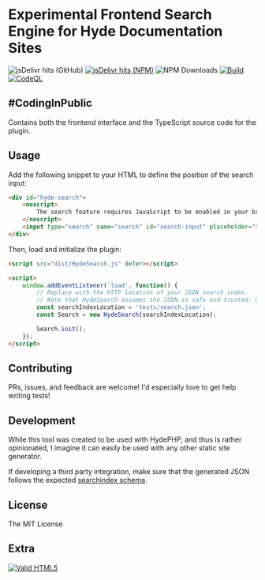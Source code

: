 # Experimental Frontend Search Engine for Hyde Documentation Sites

![jsDelivr hits (GitHub)](https://img.shields.io/jsdelivr/gh/hm/hydephp/hydesearch)
[![jsDelivr hits (NPM)](https://data.jsdelivr.com/v1/package/npm/hydesearch/badge?style=rounded)](https://www.jsdelivr.com/package/npm/hydesearch)
![NPM Downloads](https://img.shields.io/npm/dm/hydesearch)
[![Build](https://github.com/hydephp/hydesearch/actions/workflows/build.yml/badge.svg)](https://github.com/hydephp/hydesearch/actions/workflows/build.yml)
[![CodeQL](https://github.com/hydephp/hydesearch/actions/workflows/codeql.yml/badge.svg)](https://github.com/hydephp/hydesearch/actions/workflows/codeql.yml)

## #CodingInPublic

Contains both the frontend interface and the TypeScript source code for the plugin.

## Usage

Add the following snippet to your HTML to define the position of the search input:

```html
<div id="hyde-search">
    <noscript>
        The search feature requires JavaScript to be enabled in your browser.
    </noscript>
    <input type="search" name="search" id="search-input" placeholder="Search..." autocomplete="off">
</div>
```

Then, load and initialize the plugin:

```html
<script src="dist/HydeSearch.js" defer></script>

<script>
    window.addEventListener('load', function() {
        // Replace with the HTTP location of your JSON search index.
        // Note that HydeSearch assumes the JSON is safe and trusted. Use strict CORS policies.
        const searchIndexLocation = 'tests/search.json';
        const Search = new HydeSearch(searchIndexLocation);

        Search.init();
    });
</script>
```

## Contributing

PRs, issues, and feedback are welcome! I'd especially love to get help writing tests!

## Development

While this tool was created to be used with HydePHP, and thus is rather opinionated,
I imagine it can easily be used with any other static site generator. 

If developing a third party integration, make sure that the generated JSON follows the expected
[searchindex schema](https://cdn.desilva.se/storage/permanent/2022/schemas/hydesearch/schema-draft.json).

## License

The MIT License

## Extra

<a href="https://validator.w3.org/nu/?doc=https%3A%2F%2Fdemos.desilva.se%2Fgist%2Fgithub%2Fhydephp%2Fexperiments%2Fhydesearch">
<img src="https://cdn.jsdelivr.net/gh/bradleytaunt/html5-valid-badge@68b012b5c19b26f75d9bee2409420c916b2d451a/html5-validator-badge-blue.svg" alt="Valid HTML5">
</a>
